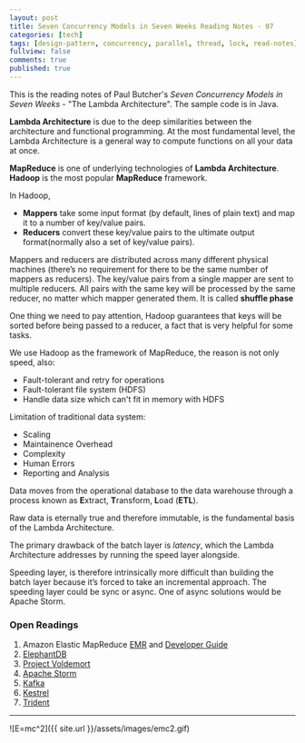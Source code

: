 ```yaml
---
layout: post
title: Seven Concurrency Models in Seven Weeks Reading Notes - 07
categories: [tech]
tags: [design-pattern, concurrency, parallel, thread, lock, read-notes]
fullview: false
comments: true
published: true
---
```


This is the reading notes of Paul Butcher's *Seven Concurrency Models in Seven Weeks* - "The Lambda Architecture". The sample code is in Java.

**Lambda Architecture** is due to the deep similarities between the architecture and functional programming. At the most fundamental level, the Lambda Architecture is a general way to compute functions on all your data at once. 

**MapReduce** is one of underlying technologies of **Lambda Architecture**. **Hadoop** is the most popular **MapReduce** framework.

In Hadoop, 
  - **Mappers** take some input format (by default, lines of plain text) and map it to a number of key/value pairs.
  - **Reducers** convert these key/value pairs to the ultimate output format(normally also a set of key/value pairs).

Mappers and reducers are distributed across many different physical machines (there’s no requirement for there to be the same number of mappers as reducers). The key/value pairs from a single mapper are sent to multiple reducers. All pairs with the same key will be processed by the same reducer, no matter which mapper generated them. It is called **shuffle phase**

One thing we need to pay attention, Hadoop guarantees that keys will be sorted before being passed to a reducer, a fact that is very helpful for some tasks.

We use Hadoop as the framework of MapReduce, the reason is not only speed, also:
  - Fault-tolerant and retry for operations
  - Fault-tolerant file system (HDFS)
  - Handle data size which can't fit in memory with HDFS

Limitation of traditional data system:
  - Scaling
  - Maintainence Overhead
  - Complexity
  - Human Errors
  - Reporting and Analysis

Data moves from the operational database to the data warehouse through a process known as **E**xtract, **T**ransform, **L**oad (**ETL**).

Raw data is eternally true and therefore immutable, is the fundamental basis of the Lambda Architecture.

The primary drawback of the batch layer is *latency*, which the Lambda Architecture addresses by running the speed layer alongside.

Speeding layer, is therefore intrinsically more difficult than building the batch layer because it’s forced to take an incremental approach. The speeding layer could be sync or async. One of async solutions would be Apache Storm.

### Open Readings
1. Amazon Elastic MapReduce [EMR](http://aws.amazon.com/elasticmapreduce/) and [Developer Guide](http://docs.aws.amazon.com/ElasticMapReduce/latest/DeveloperGuide/emr-plan-hadoop-version.html)
2. [ElephantDB](https://github.com/nathanmarz/elephantdb)
3. [Project Voldemort](http://www.project-voldemort.com/voldemort/)
4. [Apache Storm](http://storm.apache.org/releases/current/Understanding-the-parallelism-of-a-Storm-topology.html)
5. [Kafka](http://kafka.apache.org/)
6. [Kestrel](http://robey.github.io/kestrel/)
7. [Trident](http://storm.apache.org/releases/current/Trident-tutorial.html)

---
![E=mc^2]({{ site.url }}/assets/images/emc2.gif)